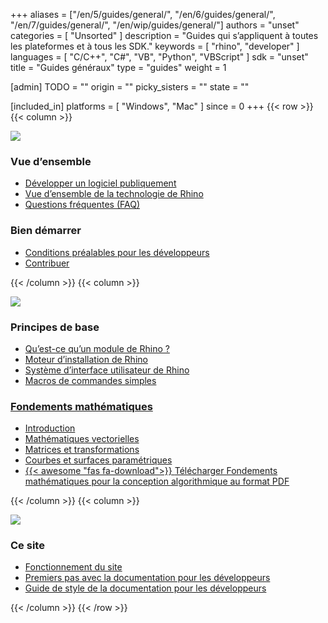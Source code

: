 +++
aliases = ["/en/5/guides/general/", "/en/6/guides/general/", "/en/7/guides/general/", "/en/wip/guides/general/"]
authors = "unset"
categories = [ "Unsorted" ]
description = "Guides qui s’appliquent à toutes les plateformes et à tous les SDK."
keywords = [ "rhino", "developer" ]
languages = [ "C/C++", "C#", "VB", "Python", "VBScript" ]
sdk = "unset"
title = "Guides généraux"
type = "guides"
weight = 1

[admin]
TODO = ""
origin = ""
picky_sisters = ""
state = ""

[included_in]
platforms = [ "Windows", "Mac" ]
since = 0
+++
{{< row >}}
{{< column >}}

<!--the .snagit project for this image can be found next to the image -->
[<img src="/images/general-guides-col1.png">](/guides/general/developing-software-in-public)

### Vue d’ensemble

- [Développer un logiciel publiquement](/guides/general/developing-software-in-public)
- [Vue d’ensemble de la technologie de Rhino](/guides/general/rhino-technology-overview)
- [Questions fréquentes (FAQ)](/guides/general/frequently-asked-questions)

### Bien démarrer

- [Conditions préalables pour les développeurs](/guides/general/rhino-developer-prerequisites)
- [Contribuer](/guides/general/contributing)

{{< /column >}}
{{< column >}}

<!--the .snagit project for this image can be found next to the image -->
[<img src="/images/general-guides-col2.png">](/guides/general/what-is-a-rhino-plugin)

### Principes de base

- [Qu’est-ce qu’un module de Rhino ?](/guides/general/what-is-a-rhino-plugin)
- [Moteur d’installation de Rhino](/guides/general/rhino-installer-engine)
- [Système d’interface utilisateur de Rhino](/guides/general/rhino-ui-system/)
- [Macros de commandes simples](/guides/general/creating-command-macros/)

### [Fondements mathématiques](/guides/general/essential-mathematics)

- [Introduction](/guides/general/essential-mathematics)
- [Mathématiques vectorielles](/guides/general/essential-mathematics/vector-mathematics)
- [Matrices et transformations](/guides/general/essential-mathematics/matrices-transformations)
- [Courbes et surfaces paramétriques](/guides/general/essential-mathematics/parametric-curves-surfaces)
- [{{< awesome "fas fa-download">}} ](http://www.rhino3d.com/download/rhino/5.0/essentialmathematicsthirdedition/) [Télécharger Fondements mathématiques pour la conception algorithmique au format PDF ](http://www.rhino3d.com/download/rhino/5.0/essentialmathematicsthirdedition/)

{{< /column >}}
{{< column >}}

<!--the .snagit project for this image can be found next to the image -->
[<img src="/images/general-guides-col3.png">](/guides/general/how-this-site-works)

### Ce site

- [Fonctionnement du site](/guides/general/how-this-site-works)
- [Premiers pas avec la documentation pour les développeurs](https://github.com/mcneel/developer-rhino3d-com/blob/main/README.md)
- [Guide de style de la documentation pour les développeurs](/guides/general/developer-docs-style-guide)

{{< /column >}}
{{< /row >}}
